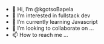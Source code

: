 - 👋 Hi, I’m @kgotsoBapela
- 👀 I’m interested in fullstack dev
- 🌱 I’m currently learning Javascript
- 💞️ I’m looking to collaborate on ...
- 📫 How to reach me ...

<!---
kgotsoBapela/kgotsoBapela is a ✨ special ✨ repository because its `README.md` (this file) appears on your GitHub profile.
You can click the Preview link to take a look at your changes.
--->
